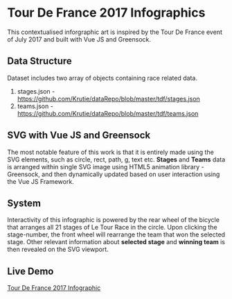 # Tour De France 2017 Infographics
This contextualised inforgraphic art is inspired by the Tour De France event of July 2017 and built with Vue JS and Greensock. 
## Data Structure
Dataset includes two array of objects containing race related data.  
1. stages.json - https://github.com/Krutie/dataRepo/blob/master/tdf/stages.json
2. teams.json - https://github.com/Krutie/dataRepo/blob/master/tdf/teams.json 

## SVG with Vue JS and Greensock
The most notable feature of this work is that it is entirely made using the SVG elements, such as circle, rect, path, g, text etc. 
**Stages** and **Teams** data is arranged within single SVG image using HTML5 animation library - Greensock, and then dynamically updated based on user interaction using the Vue JS Framework.

## System 
Interactivity of this infographic is powered by the rear wheel of the bicycle that arranges all 21 stages of Le Tour Race in the circle. Upon clicking the stage-number, the front wheel will rearrange the team that won the selected stage. Other relevant information about **selected stage** and **winning team** is then revealed on the SVG viewport.

## Live Demo
<a href="http://bit.ly/2wSN58y" target="_blank">Tour De France 2017 Infographic</a>
